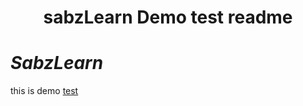 <h1 align="center">sabzLearn Demo test readme </h1>

# ***SabzLearn***

this is demo [test](https://www.yasdl.com)
